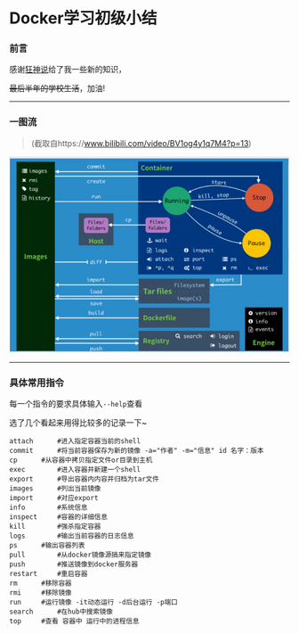 # Docker学习初级小结 

###  前言

感谢[狂神说](https://space.bilibili.com/95256449)给了我一些新的知识，

~~最后半年的学校生活~~，加油!

---



### 一图流

> (截取自https://www.bilibili.com/video/BV1og4y1q7M4?p=13)

![commands.png](https://github.com/Yusameki/LearningDocker/blob/master/Pictures/commands.png?raw=true)



---

### 具体常用指令

每一个指令的要求具体输入`--help`查看

选了几个看起来用得比较多的记录一下~

```shell
attach		#进入指定容器当前的shell
commit		#将当前容器保存为新的镜像 -a="作者" -m="信息" id 名字：版本
cp		#从容器中拷贝指定文件or目录到主机
exec		#进入容器并新建一个shell
export		#导出容器内内容并归档为tar文件
images		#列出当前镜像
import		#对应export
info		#系统信息
inspect		#容器的详细信息
kill		#强杀指定容器
logs		#输出当前容器的日志信息
ps		#输出容器列表
pull		#从docker镜像源搞来指定镜像
push		#推送镜像到docker服务器
restart		#重启容器
rm		#移除容器
rmi		#移除镜像
run		#运行镜像 -it动态运行 -d后台运行 -p端口
search		#在hub中搜索镜像
top		#查看 容器中 运行中的进程信息
```





















